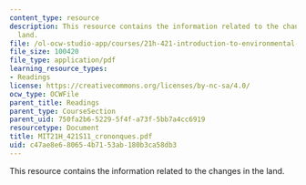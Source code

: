 ```yaml
---
content_type: resource
description: This resource contains the information related to the changes in the
  land.
file: /ol-ocw-studio-app/courses/21h-421-introduction-to-environmental-history-spring-2011/c47ae8e680654b7153ab180b3ca58db3_MIT21H_421S11_crononques.pdf
file_size: 100420
file_type: application/pdf
learning_resource_types:
- Readings
license: https://creativecommons.org/licenses/by-nc-sa/4.0/
ocw_type: OCWFile
parent_title: Readings
parent_type: CourseSection
parent_uid: 750fa2b6-5229-5f4f-a73f-5bb7a4cc6919
resourcetype: Document
title: MIT21H_421S11_crononques.pdf
uid: c47ae8e6-8065-4b71-53ab-180b3ca58db3
---
```

This resource contains the information related to the changes in the land.